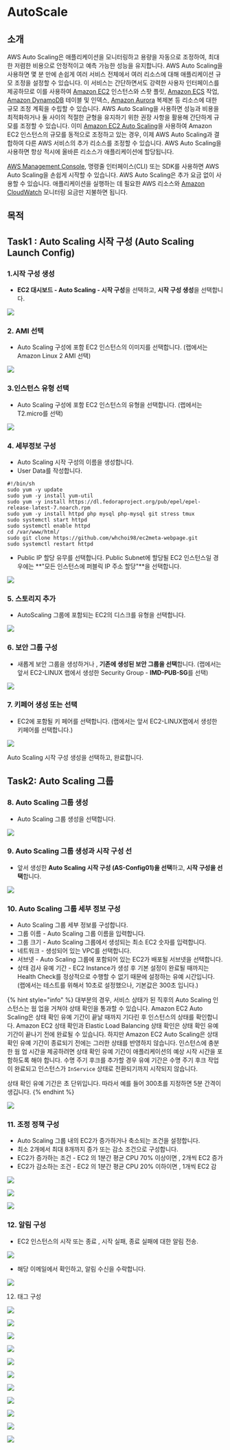 # AutoScale

## **소개** 

AWS Auto Scaling은 애플리케이션을 모니터링하고 용량을 자동으로 조정하여, 최대한 저렴한 비용으로 안정적이고 예측 가능한 성능을 유지합니다. AWS Auto Scaling을 사용하면 몇 분 만에 손쉽게 여러 서비스 전체에서 여러 리소스에 대해 애플리케이션 규모 조정을 설정할 수 있습니다. 이 서비스는 간단하면서도 강력한 사용자 인터페이스를 제공하므로 이를 사용하여 [Amazon EC2](https://aws.amazon.com/ec2/) 인스턴스와 스팟 플릿, [Amazon ECS](https://aws.amazon.com/ecs/) 작업, [Amazon DynamoDB](https://aws.amazon.com/dynamodb/) 테이블 및 인덱스, [Amazon Aurora](https://aws.amazon.com/aurora/) 복제본 등 리소스에 대한 규모 조정 계획을 수립할 수 있습니다. AWS Auto Scaling을 사용하면 성능과 비용을 최적화하거나 둘 사이의 적절한 균형을 유지하기 위한 권장 사항을 활용해 간단하게 규모를 조정할 수 있습니다. 이미 [Amazon EC2 Auto Scaling](https://aws.amazon.com/ec2/autoscaling/)을 사용하여 Amazon EC2 인스턴스의 규모를 동적으로 조정하고 있는 경우, 이제 AWS Auto Scaling과 결합하여 다른 AWS 서비스의 추가 리소스를 조정할 수 있습니다. AWS Auto Scaling을 사용하면 항상 적시에 올바른 리소스가 애플리케이션에 할당됩니다.

[AWS Management Console](https://console.aws.amazon.com/console/home), 명령줄 인터페이스\(CLI\) 또는 SDK를 사용하면 AWS Auto Scaling을 손쉽게 시작할 수 있습니다. AWS Auto Scaling은 추가 요금 없이 사용할 수 있습니다. 애플리케이션을 실행하는 데 필요한 AWS 리소스와 [Amazon CloudWatch](https://aws.amazon.com/cloudwatch/) 모니터링 요금만 지불하면 됩니다.

## 목적 



## Task1 : Auto Scaling 시작 구성 \(Auto Scaling Launch Config\)

### 1.시작 구성 생성

* **EC2 대시보드 - Auto Scaling - 시작 구성**을 선택하고, **시작 구성 생성**을 선택합니다.

![](../.gitbook/assets/image%20%2861%29.png)

### 2. AMI 선택

* Auto Scaling 구성에 포함 EC2 인스턴스의 이미지를 선택합니다. \(랩에서는 Amazon Linux 2 AMI 선택\)

![](../.gitbook/assets/image%20%28245%29.png)

### 3.인스턴스 유형 선택

* Auto Scaling 구성에 포함 EC2 인스턴스의 유형을 선택합니다. \(랩에서는 T2.micro를 선택\)

![](../.gitbook/assets/image%20%28126%29.png)

### 4. 세부정보 구성

* Auto Scaling 시작 구성의 이름을 생성합니다.
* User Data를 작성합니다.

```text
#!/bin/sh
sudo yum -y update
sudo yum -y install yum-util
sudo yum -y install https://dl.fedoraproject.org/pub/epel/epel-release-latest-7.noarch.rpm 
sudo yum -y install httpd php mysql php-mysql git stress tmux
sudo systemctl start httpd
sudo systemctl enable httpd
cd /var/www/html/
sudo git clone https://github.com/whchoi98/ec2meta-webpage.git
sudo systemctl restart httpd
```

* Public IP 할당 유무를 선택합니다. Public Subnet에 할당될 EC2 인스턴스일 경우에는 **"모든 인스턴스에 퍼블릭 IP 주소 할당"**을 선택합니다.

![](../.gitbook/assets/image%20%2814%29.png)

### 5. 스토리지 추가

* AutoScaling 그룹에 포함되는 EC2의 디스크를 유형을 선택합니다.

![](../.gitbook/assets/image%20%28136%29.png)

### 6. 보안 그룹 구성

* 새롭게 보안 그룹을 생성하거나 , **기존에 생성된 보안 그룹을 선택**합니다. \(랩에서는 앞서 EC2-LINUX 랩에서 생성한 Security Group - **IMD-PUB-SG**를 선택\)

![](../.gitbook/assets/image%20%28117%29.png)

### 7. 키페어 생성 또는 선택

* EC2에 포함될 키 페어를 선택합니다. \(랩에서는 앞서 EC2-LINUX랩에서 생성한 키페어를 선택합니다.\)

![](../.gitbook/assets/image%20%28314%29.png)

Auto Scaling  시작 구성 생성을 선택하고, 완료합니다.

## Task2: Auto Scaling 그룹

### 8. Auto Scaling 그룹 생성

* Auto Scaling 그룹 생성을 선택합니다.

![](../.gitbook/assets/image%20%28236%29.png)

### 9. Auto Scaling 그룹 생성과 시작 구성 선

* 앞서 생성한 **Auto Scaling 시작 구성 \(AS-Config01\)을 선택**하고, **시작 구성을 선택**합니다.

![](../.gitbook/assets/image%20%28119%29.png)

### 10. Auto Scaling 그룹 세부 정보 구성

* Auto Scaling 그룹 세부 정보를 구성합니다.
* 그룹 이름 - Auto Scaling 그룹 이름을 입력합니다.
* 그룹 크기 - Auto Scaling 그룹에서 생성되는 최소 EC2 숫자를 입력합니다.
* 네트워크 - 생성되어 있는 VPC를 선택합니다.
* 서브넷 - Auto Scaling 그룹에 포함되어 있는 EC2가 배포될 서브넷을 선택합니다.
* 상태 검사 유예 기간 - EC2 Instance가 생성 후 기본 설정이 완료될 때까지는 Health Check를 정상적으로 수행할 수 없기 때문에 설정하는 유예 시간입니다. \(랩에서는 테스트를 위해서 10초로 설정했으나, 기본값은 300초 입니다.\)

{% hint style="info" %}
대부분의 경우, 서비스 상태가 된 직후의 Auto Scaling 인스턴스는 웜 업을 거쳐야 상태 확인을 통과할 수 있습니다. Amazon EC2 Auto Scaling은 상태 확인 유예 기간이 끝날 때까지 기다린 후 인스턴스의 상태를 확인합니다. Amazon EC2 상태 확인과 Elastic Load Balancing 상태 확인은 상태 확인 유예 기간이 끝나기 전에 완료될 수 있습니다. 하지만 Amazon EC2 Auto Scaling은 상태 확인 유예 기간이 종료되기 전에는 그러한 상태를 반영하지 않습니다. 인스턴스에 충분한 웜 업 시간을 제공하려면 상태 확인 유예 기간이 애플리케이션의 예상 시작 시간을 포함하도록 해야 합니다. 수명 주기 후크를 추가할 경우 유예 기간은 수명 주기 후크 작업이 완료되고 인스턴스가 `InService` 상태로 전환되기까지 시작되지 않습니다.

상태 확인 유예 기간은 초 단위입니다. 따라서 예를 들어 300초를 지정하면 5분 간격이 생깁니다.
{% endhint %}

![](../.gitbook/assets/image%20%28195%29.png)

### 11. 조정 정책 구성

* Auto Scaling 그룹 내의 EC2가 증가하거나 축소되는 조건을 설정합니다.
* 최소 2개에서 최대 8개까지 증가 또는 감소 조건으로 구성합니다.
* EC2가 증가하는 조건 - EC2 의 1분간 평균 CPU 70% 이상이면 , 2개씩 EC2 증가
* EC2가 감소하는 조건 - EC2 의 1분간 평균 CPU 20% 이하이면 , 1개씩 EC2 감

![](../.gitbook/assets/image%20%28269%29.png)

![](../.gitbook/assets/image%20%2867%29.png)

![](../.gitbook/assets/image%20%28206%29.png)

### 12. 알림 구성

* EC2 인스턴스의 시작 또는 종료 , 시작 실패, 종료 실패에 대한 알림 전송.

![](../.gitbook/assets/image%20%28291%29.png)

* 해당 이메일에서 확인하고, 알림 수신을 수락합니다.

![](../.gitbook/assets/image%20%2829%29.png)

12. 태그 구성





![](../.gitbook/assets/image%20%28246%29.png)

![](../.gitbook/assets/image%20%28173%29.png)

![](../.gitbook/assets/image%20%28281%29.png)

![](../.gitbook/assets/image%20%2888%29.png)

![](../.gitbook/assets/image%20%28262%29.png)

![](../.gitbook/assets/image%20%28312%29.png)

![](../.gitbook/assets/image%20%2847%29.png)

![](../.gitbook/assets/image%20%28237%29.png)

![](../.gitbook/assets/image%20%28289%29.png)

![](../.gitbook/assets/image%20%28218%29.png)

![](../.gitbook/assets/image%20%2815%29.png)




